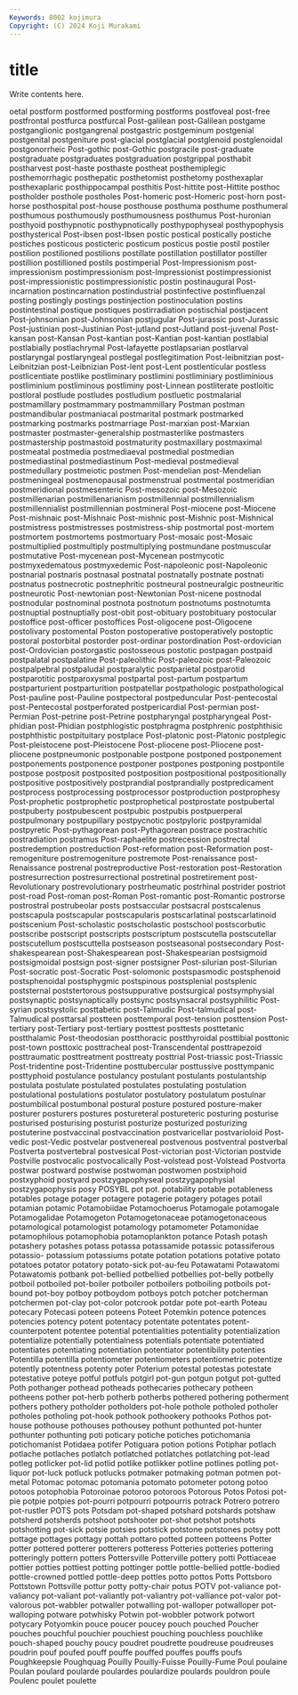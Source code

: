 ```yaml
---
Keywords: 8002 kojimura
Copyright: (C) 2024 Koji Murakami
---
```


# title

Write contents here.



oetal postform postformed postforming postforms postfoveal post-free
postfrontal postfurca postfurcal Post-galilean post-Galilean postgame postganglionic postgangrenal postgastric postgeminum
postgenial postgenital postgeniture post-glacial postglacial postglenoid postglenoidal postgonorrheic Post-gothic post-Gothic
postgracile post-graduate postgraduate postgraduates postgraduation postgrippal posthabit postharvest post-haste posthaste
postheat posthemiplegic posthemorrhagic posthepatic posthetomist posthetomy posthexaplar posthexaplaric posthippocampal posthitis
Post-hittite post-Hittite posthoc postholder posthole postholes Post-homeric post-Homeric post-horn post-horse
posthospital post-house posthouse posthuma posthume posthumeral posthumous posthumously posthumousness posthumus
Post-huronian posthyoid posthypnotic posthypnotically posthypophyseal posthypophysis posthysterical Post-ibsen post-Ibsen postic
postical postically postiche postiches posticous posticteric posticum posticus postie postil
postiler postilion postilioned postilions postillate postillation postillator postiller postillion postillioned
postils postimperial Post-Impressionism post-impressionism postimpressionism post-Impressionist postimpressionist post-impressionistic postimpressionistic postin
postinaugural Post-incarnation postincarnation postindustrial postinfective postinfluenzal posting postingly postings postinjection
postinoculation postins postintestinal postique postiques postirradiation postischial postjacent Post-johnsonian post-Johnsonian
postjugular Post-jurassic post-Jurassic Post-justinian post-Justinian Post-jutland post-Jutland post-juvenal Post-kansan post-Kansan
Post-kantian post-Kantian post-kantian postlabial postlabially postlachrymal Post-lafayette postlapsarian postlarval postlaryngal
postlaryngeal postlegal postlegitimation Post-leibnitzian post-Leibnitzian post-Leibnizian Post-lent post-Lent postlenticular postless
postlicentiate postlike postliminary postlimini postliminiary postliminious postliminium postliminous postliminy post-Linnean
postliterate postloitic postloral postlude postludes postludium postluetic postmalarial postmamillary postmammary
postmammillary Postman postman postmandibular postmaniacal postmarital postmark postmarked postmarking postmarks
postmarriage Post-marxian post-Marxian postmaster postmaster-generalship postmasterlike postmasters postmastership postmastoid postmaturity
postmaxillary postmaximal postmeatal postmedia postmediaeval postmedial postmedian postmediastinal postmediastinum Post-medieval
postmedieval postmedullary postmeiotic postmen Post-mendelian post-Mendelian postmeningeal postmenopausal postmenstrual postmental
postmeridian postmeridional postmesenteric Post-mesozoic post-Mesozoic postmillenarian postmillenarianism postmillennial postmillennialism postmillennialist
postmillennian postmineral Post-miocene post-Miocene Post-mishnaic post-Mishnaic Post-mishnic post-Mishnic post-Mishnical postmistress
postmistresses postmistress-ship postmortal post-mortem postmortem postmortems postmortuary Post-mosaic post-Mosaic postmultiplied
postmultiply postmultiplying postmundane postmuscular postmutative Post-mycenean post-Mycenean postmycotic postmyxedematous postmyxedemic
Post-napoleonic post-Napoleonic postnarial postnaris postnasal postnatal postnatally postnate postnati postnatus
postnecrotic postnephritic postneural postneuralgic postneuritic postneurotic Post-newtonian post-Newtonian Post-nicene postnodal
postnodular postnominal postnota postnotum postnotums postnotumta postnuptial postnuptially post-obit post-obituary
postobituary postocular postoffice post-officer postoffices Post-oligocene post-Oligocene postolivary postomental Poston
postoperative postoperatively postoptic postoral postorbital postorder post-ordinar postordination Post-ordovician post-Ordovician
postorgastic postosseous postotic postpagan postpaid postpalatal postpalatine Post-paleolithic Post-paleozoic post-Paleozoic
postpalpebral postpaludal postparalytic postparietal postparotid postparotitic postparoxysmal postpartal post-partum postpartum
postparturient postparturition postpatellar postpathologic postpathological Post-pauline post-Pauline postpectoral postpeduncular Post-pentecostal
post-Pentecostal postperforated postpericardial Post-permian post-Permian Post-petrine post-Petrine postpharyngal postpharyngeal Post-phidian
post-Phidian postphlogistic postphragma postphrenic postphthisic postphthistic postpituitary postplace Post-platonic post-Platonic
postplegic Post-pleistocene post-Pleistocene Post-pliocene post-Pliocene post-pliocene postpneumonic postponable postpone postponed
postponement postponements postponence postponer postpones postponing postpontile postpose postposit postposited
postposition postpositional postpositionally postpositive postpositively postprandial postprandially postpredicament postprocess postprocessing
postprocessor postproduction postprophesy Post-prophetic postprophetic postprophetical postprostate postpubertal postpuberty postpubescent
postpubic postpubis postpuerperal postpulmonary postpupillary postpycnotic postpyloric postpyramidal postpyretic Post-pythagorean
post-Pythagorean postrace postrachitic postradiation postramus Post-raphaelite postrecession postrectal postredemption postreduction
Post-reformation post-Reformation post-remogeniture postremogeniture postremote Post-renaissance post-Renaissance postrenal postreproductive Post-restoration
post-Restoration postresurrection postresurrectional postretinal postretirement post-Revolutionary postrevolutionary postrheumatic postrhinal postrider
postriot post-road Post-roman post-Roman Post-romantic post-Romantic postrorse postrostral postrubeolar posts
postsaccular postsacral postscalenus postscapula postscapular postscapularis postscarlatinal postscarlatinoid postscenium Post-scholastic
postscholastic postschool postscorbutic postscribe postscript postscripts postscriptum postscutella postscutellar postscutellum
postscuttella postseason postseasonal postsecondary Post-shakespearean post-Shakespearean post-Shakespearian postsigmoid postsigmoidal postsign
post-signer postsigner Post-silurian post-Silurian Post-socratic post-Socratic Post-solomonic postspasmodic postsphenoid postsphenoidal
postsphygmic postspinous postsplenial postsplenic poststernal poststertorous postsuppurative postsurgical postsymphysial postsynaptic
postsynaptically postsync postsynsacral postsyphilitic Post-syrian postsystolic posttabetic post-Talmudic Post-talmudical post-Talmudical
posttarsal postteen posttemporal post-tension posttension Post-tertiary post-Tertiary post-tertiary posttest posttests
posttetanic postthalamic Post-theodosian postthoracic postthyroidal posttibial posttonic post-town posttoxic posttracheal
post-Transcendental posttrapezoid posttraumatic posttreatment posttreaty posttrial Post-triassic post-Triassic Post-tridentine post-Tridentine
posttubercular posttussive posttympanic posttyphoid postulance postulancy postulant postulants postulantship postulata
postulate postulated postulates postulating postulation postulational postulations postulator postulatory postulatum
postulnar postumbilical postumbonal postural posture postured posture-maker posturer posturers postures
postureteral postureteric posturing posturise posturised posturising posturist posturize posturized posturizing
postuterine postvaccinal postvaccination postvaricellar postvarioloid Post-vedic post-Vedic postvelar postvenereal postvenous
postventral postverbal Postverta postvertebral postvesical Post-victorian post-Victorian postvide Postville postvocalic
postvocalically Post-volstead post-Volstead Postvorta postwar postward postwise postwoman postwomen postxiphoid
postxyphoid postyard postzygapophyseal postzygapophysial postzygapophysis posy POSYBL pot pot. potability
potable potableness potables potage potager potagere potagerie potagery potages potail
potamian potamic Potamobiidae Potamochoerus Potamogale potamogale Potamogalidae Potamogeton Potamogetonaceae potamogetonaceous
potamological potamologist potamology potamometer Potamonidae potamophilous potamophobia potamoplankton potance Potash
potash potashery potashes potass potassa potassamide potassic potassiferous potassio- potassium
potassiums potate potation potations potative potato potatoes potator potatory potato-sick
pot-au-feu Potawatami Potawatomi Potawatomis potbank pot-bellied potbellied potbellies pot-belly potbelly
potboil potboiled pot-boiler potboiler potboilers potboiling potboils pot-bound pot-boy potboy
potboydom potboys potch potcher potcherman potchermen pot-clay pot-color potcrook potdar
pote pot-earth Poteau potecary Potecasi poteen poteens Poteet Potemkin potence
potences potencies potency potent potentacy potentate potentates potent-counterpotent potentee potential
potentialities potentiality potentialization potentialize potentially potentialness potentials potentiate potentiated potentiates
potentiating potentiation potentiator potentibility potenties Potentilla potentilla potentiometer potentiometers potentiometric
potentize potently potentness potenty poter Poterium potestal potestas potestate potestative
poteye potful potfuls potgirl pot-gun potgun potgut pot-gutted Poth pothanger
pothead potheads pothecaries pothecary potheen potheens pother pot-herb potherb potherbs
pothered pothering potherment pothers pothery potholder potholders pot-hole pothole potholed
potholer potholes potholing pot-hook pothook pothookery pothooks Pothos pot-house pothouse
pothouses pothousey pothunt pothunted pot-hunter pothunter pothunting poti poticary potiche
potiches potichomania potichomanist Potidaea potifer Potiguara potion potions Potiphar potlach
potlache potlaches potlatch potlatched potlatches potlatching pot-lead potleg potlicker pot-lid
potlid potlike potlikker potline potlines potling pot-liquor pot-luck potluck potlucks
potmaker potmaking potman potmen pot-metal Potomac potomac potomania potomato potometer
potong potoo potoos potophobia Potoroinae potoroo potoroos Potorous Potos Potosi
pot-pie potpie potpies pot-pourri potpourri potpourris potrack Potrero potrero pot-rustler
POTS pots Potsdam pot-shaped potshard potshards potshaw potsherd potsherds potshoot
potshooter pot-shot potshot potshots potshotting pot-sick potsie potsies potstick potstone
potstones potsy pott pottage pottages pottagy pottah pottaro potted potteen
potteens Potter potter pottered potterer potterers potteress Potteries potteries pottering
potteringly pottern potters Pottersville Potterville pottery potti Pottiaceae pottier potties
pottiest potting pottinger pottle pottle-bellied pottle-bodied pottle-crowned pottled pottle-deep pottles
potto pottos Potts Pottsboro Pottstown Pottsville pottur potty potty-chair potus
POTV pot-valiance pot-valiancy pot-valiant pot-valiantly pot-valiantry pot-valliance pot-valor pot-valorous pot-wabbler
potwaller potwalling pot-walloper potwalloper pot-walloping potware potwhisky Potwin pot-wobbler potwork
potwort potycary Potyomkin pouce poucer poucey pouch pouched Poucher pouches
pouchful pouchier pouchiest pouching pouchless pouchlike pouch-shaped pouchy poucy poudret
poudrette poudreuse poudreuses poudrin pouf poufed pouff pouffe pouffed pouffes
pouffs poufs Poughkeepsie Poughquag Pouilly Pouilly-Fuisse Pouilly-Fume Poul poulaine Poulan
poulard poularde poulardes poulardize poulards pouldron poule Poulenc poulet poulette
